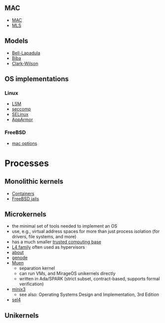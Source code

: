 
## MAC

* [MAC](https://en.wikipedia.org/wiki/Mandatory_access_control)
* [MLS](https://en.wikipedia.org/wiki/Multilevel_security)

## Models

* [Bell-Lapadula](https://en.wikipedia.org/wiki/Bell%E2%80%93LaPadula_model)
* [Biba](https://en.wikipedia.org/wiki/Biba_Model)
* [Clark-Wilson](https://en.wikipedia.org/wiki/Clark%E2%80%93Wilson_model)

## OS implementations

### Linux

* [LSM](https://www.kernel.org/doc/html/v4.16/admin-guide/LSM/index.html)
* [seccomp]()
* [SELinux]()
* [AppArmor]()

### FreeBSD

* [mac options](http://www.freebsd.no/doc/handbook/mac.html)

# Processes

## Monolithic kernels

* [Containers]()
* [FreeBSD jails](http://www.freebsd.no/doc/handbook/jails.html)

## Microkernels

* the minimal set of tools needed to implement an OS
* use, e.g., virtual address spaces for more than just process isolation (for drivers, file systems, and more)
* has a much smaller [trusted computing base](https://en.wikipedia.org/wiki/Trusted_computing_base)
* [L4 family](http://l4hq.org/) often used as hypervisors
* [about](https://en.wikipedia.org/wiki/Microkernel)
* [genode](https://genode.org/documentation/general-overview/index)
* [Muen](https://muen.codelabs.ch/)
    * separation kernel
    * can run VMs, and MirageOS unikernels directly
    * written in Ada/SPARK (strict subset, contract-based, supports formal verification)
* [minix3](http://www.minix3.org/)
    * see also: Operating Systems Design and Implementation, 3rd Edition
* [sel4](https://sel4.systems/)

## Unikernels

